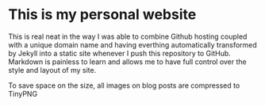 # This is my personal website

This is real neat in the way I was able to combine Github hosting coupled with a unique domain name and having everthing automatically transformed by Jekyll into a static site whenever I push this repository to GitHub.
Markdown is painless to learn and allows me to have full control over the style and layout of my site.

To save space on the size, all images on blog posts are compressed to TinyPNG
